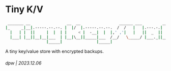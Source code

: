# Tiny K/V

```bash
 _______ __                __  __                 ______ ___         __              
|_     _|__|.-----.--.--. |  |/  |.-----.--.--.  /  /   |   |.---.-.|  |.--.--.-----.
  |   | |  ||     |  |  | |     < |  -__|  |  |,' ,'|   |   ||  _  ||  ||  |  |  -__|
  |___| |__||__|__|___  | |__|\__||_____|___  /__/   \_____/ |___._||__||_____|_____|
                  |_____|               |_____|                                      
```

A tiny key/value store with encrypted backups.

###### dpw | 2023.12.06

